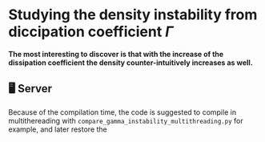 # Studying the density instability from diccipation coefficient $\Gamma$ 
**The most interesting to discover is that with the increase of the dissipation coefficient the density counter-intuitively increases as well.**  

## 🖥️ Server  
Because of the compilation time, the code is suggested to compile in multithereading with `compare_gamma_instability_multithreading.py` for example, and later restore the 